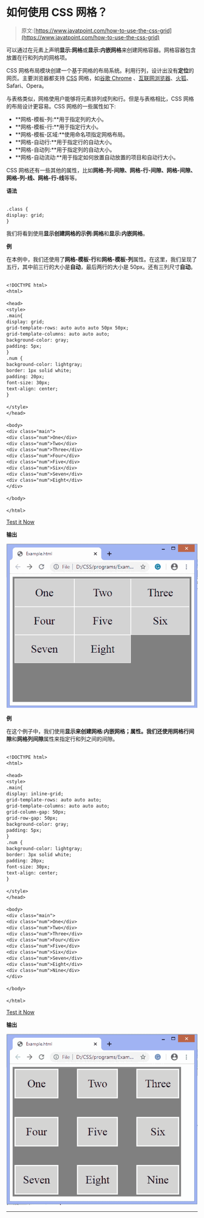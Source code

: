 # 如何使用 CSS 网格？

> 原文:[https://www.javatpoint.com/how-to-use-the-css-grid](https://www.javatpoint.com/how-to-use-the-css-grid)

可以通过在元素上声明**显示:网格**或**显示:内嵌网格**来创建网格容器。网格容器包含放置在行和列内的网格项。

CSS 网格布局模块创建一个基于网格的布局系统。利用行列，设计出没有**定位**的网页。主要浏览器都支持 [CSS](https://www.javatpoint.com/css-tutorial) 网格，如[谷歌 Chrome](https://www.javatpoint.com/google-chrome) 、[互联网浏览器](https://www.javatpoint.com/internet-explorer)、[火狐](https://www.javatpoint.com/mozilla-firefox)、Safari、Opera。

与表格类似，网格使用户能够将元素排列成列和行。但是与表格相比，CSS 网格的布局设计更容易。CSS 网格的一些属性如下:

*   **网格-模板-列:**用于指定列的大小。
*   **网格-模板-行:**用于指定行大小。
*   **网格-模板-区域:**使用命名项指定网格布局。
*   **网格-自动行:**用于指定行的自动大小。
*   **网格-自动列:**用于指定列的自动大小。
*   **网格-自动流动:**用于指定如何放置自动放置的项目和自动行大小。

CSS 网格还有一些其他的属性，比如**网格-列-间隙、网格-行-间隙、网格-间隙、网格-列-线、网格-行-线**等等。

**语法**

```

.class {
display: grid;
}

```

我们将看到使用**显示创建网格的示例:网格**和**显示:内嵌网格**。

**例**

在本例中，我们还使用了**网格-模板-行**和**网格-模板-列**属性。在这里，我们呈现了五行，其中前三行的大小是**自动**，最后两行的大小是 50px。还有三列尺寸**自动**。

```

<!DOCTYPE html>
<html>

<head>
<style>
.main{
display: grid;
grid-template-rows: auto auto auto 50px 50px;
grid-template-columns: auto auto auto;
background-color: gray;
padding: 5px;
}
.num {
background-color: lightgray;
border: 1px solid white;
padding: 20px;
font-size: 30px;
text-align: center;
}

</style>
</head>

<body>
<div class="main">
<div class="num">One</div>
<div class="num">Two</div>
<div class="num">Three</div>
<div class="num">Four</div>
<div class="num">Five</div>
<div class="num">Six</div>
<div class="num">Seven</div>
<div class="num">Eight</div>
</div>

</body>

</html>

```

[Test it Now](https://www.javatpoint.com/oprweb/test.jsp?filename=how-to-use-the-css-grid1)

**输出**

![How to use the CSS grid](img/340a7992359776e067f9e7189c28760c.png)

**例**

在这个例子中，我们使用**显示来创建网格:内嵌网格；**属性。我们还使用**网格行间隙**和**网格列间隙**属性来指定行和列之间的间隙。

```

<!DOCTYPE html>
<html>

<head>
<style>
.main{
display: inline-grid;
grid-template-rows: auto auto auto;
grid-template-columns: auto auto auto;
grid-column-gap: 50px;
grid-row-gap: 50px;
background-color: gray;
padding: 5px;
}
.num {
background-color: lightgray;
border: 3px solid white;
padding: 20px;
font-size: 30px;
text-align: center;
}

</style>
</head>

<body>
<div class="main">
<div class="num">One</div>
<div class="num">Two</div>
<div class="num">Three</div>
<div class="num">Four</div>
<div class="num">Five</div>
<div class="num">Six</div>
<div class="num">Seven</div>
<div class="num">Eight</div>
<div class="num">Nine</div>
</div>

</body>

</html>

```

[Test it Now](https://www.javatpoint.com/oprweb/test.jsp?filename=how-to-use-the-css-grid2)

**输出**

![How to use the CSS grid](img/cd41f69a9c7d4ef2e38aec9260f58725.png)

* * *